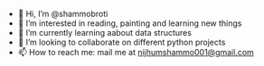 - 👋 Hi, I’m @shammobroti
- 👀 I’m interested in reading, painting and learning new things 
- 🌱 I’m currently learning aabout data structures 
- 💞️ I’m looking to collaborate on different python projects 
- 📫 How to reach me: mail me at nijhumshammo001@gmail.com

<!---
shammobroti/shammobroti is a ✨ special ✨ repository because its `README.md` (this file) appears on your GitHub profile.
You can click the Preview link to take a look at your changes.
--->
